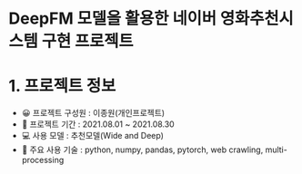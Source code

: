 # DeepFM 모델을 활용한 네이버 영화추천시스템 구현 프로젝트

# 1. 프로젝트 정보
    
* 😀 프로젝트 구성원 : 이종원(개인프로젝트)
* 📆 프로젝트 기간  : 2021.08.01 ~ 2021.08.30
* 💻 사용 모델     : 추천모델(Wide and Deep)
* 🤖 주요 사용 기술  : python, numpy, pandas, pytorch, web crawling, multi-processing

